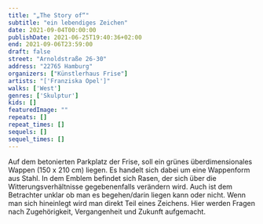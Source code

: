 ```yaml
---
title: "„The Story of“"
subtitle: "ein lebendiges Zeichen"
date: 2021-09-04T00:00:00
publishDate: 2021-06-25T19:40:36+02:00
end: 2021-09-06T23:59:00
draft: false
street: "Arnoldstraße 26-30"
address: "22765 Hamburg"
organizers: ["Künstlerhaus Frise"]
artists: "['Franziska Opel']"
walks: ['West']
genres: ['Skulptur']
kids: []
featuredImage: ""
repeats: []
repeat_times: []
sequels: []
sequel_times: []
---
```


Auf dem betonierten Parkplatz der Frise, soll ein grünes überdimensionales Wappen (150 x 210 cm) liegen. Es handelt sich dabei um eine Wappenform aus Stahl. In dem Emblem befindet sich Rasen, der sich über die Witterungsverhältnisse gegebenenfalls verändern wird. Auch ist dem Betrachter unklar ob man es begehen/darin liegen kann oder nicht. Wenn man sich hineinlegt wird man direkt Teil eines Zeichens. Hier werden Fragen nach Zugehörigkeit, Vergangenheit und Zukunft aufgemacht. 